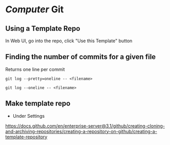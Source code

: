 # *Computer* Git

## Using a Template Repo
In Web UI, go into the repo, click "Use this Template" button

## Finding the number of commits for a given file
Returns one line per commit
```
git log --pretty=oneline -- <filename>
```
```
git log --oneline -- <filename>
```
## Make template repo
* Under Settings

https://docs.github.com/en/enterprise-server@3.1/github/creating-cloning-and-archiving-repositories/creating-a-repository-on-github/creating-a-template-repository
